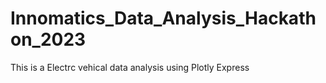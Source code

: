 # Innomatics_Data_Analysis_Hackathon_2023
 This is a Electrc vehical data analysis using Plotly Express
